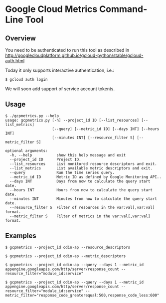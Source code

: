 # Google Cloud Metrics Command-Line Tool

## Overview

You need to be authenticated to run this tool as described in 
http://googlecloudplatform.github.io/gcloud-python/stable/gcloud-auth.html

Today it only supports interactive authentication, i.e.:

```
$ gcloud auth login
```

We will soon add support of service account tokents.

## Usage

```
$ ./gcpmetrics.py --help
usage: gcpmetrics.py [-h] --project_id ID [--list_resources] [--list_metrics]
                     [--query] [--metric_id ID] [--days INT] [--hours INT]
                     [--minutes INT] [--resource_filter S] [--metric_filter S]

optional arguments:
  -h, --help           show this help message and exit
  --project_id ID      Project ID.
  --list_resources     List monitored resource descriptors and exit.
  --list_metrics       List available metric descriptors and exit.
  --query              Run the time series query.
  --metric_id ID       Metric ID as defined by Google Monitoring API..
  --days INT           Days from now to calculate the query start date.
  --hours INT          Hours from now to calculate the query start date.
  --minutes INT        Minutes from now to calculate the query start date.
  --resource_filter S  Filter of resources in the var:val[,var:val] format.
  --metric_filter S    Filter of metrics in the var:val[,var:val] format.

```

## Examples

```
$ gcpmetrics --project_id odin-ap --resource_descriptors

$ gcpmetrics --project_id odin-ap --metric_descriptors

$ gcpmetrics --project_id odin-ap --query --days 1 --metric_id appengine.googleapis.com/http/server/response_count --resource_filter="module_id:service"

$ gcpmetrics --project_id odin-ap --query --days 1 --metric_id appengine.googleapis.com/http/server/response_count --resource_filter="module_id:service" --metric_filter="response_code_greaterequal:500,response_code_less:600"

```
